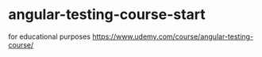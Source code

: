 # angular-testing-course-start
for educational purposes https://www.udemy.com/course/angular-testing-course/
